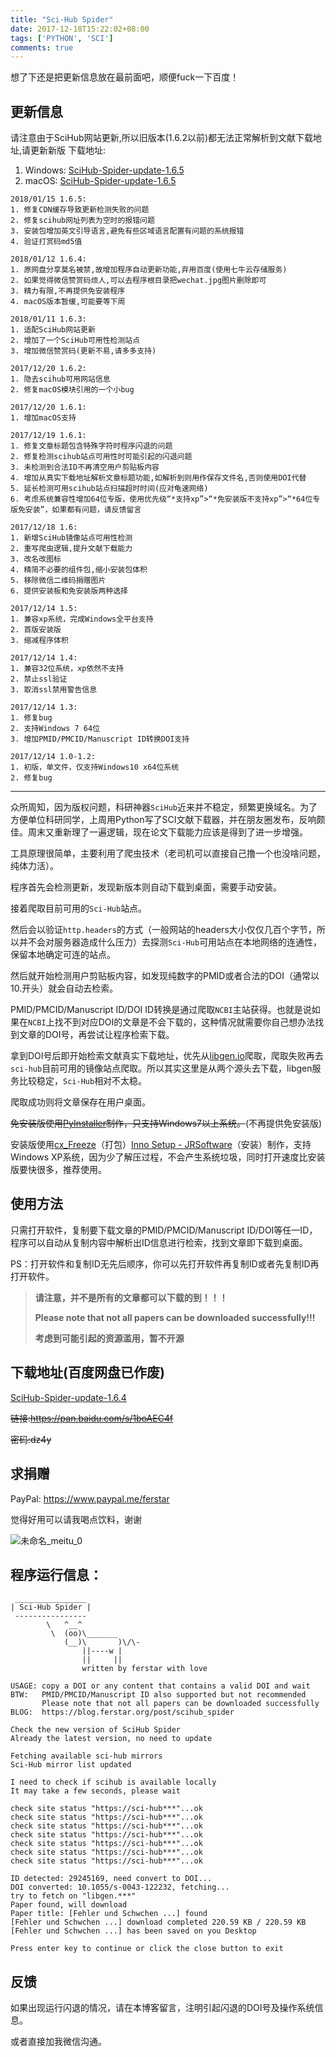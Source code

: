 ```yaml
---
title: "Sci-Hub Spider"
date: 2017-12-18T15:22:02+08:00
tags: ['PYTHON', 'SCI']
comments: true
---
```


想了下还是把更新信息放在最前面吧，顺便fuck一下百度！
## 更新信息
请注意由于SciHub网站更新,所以旧版本(1.6.2以前)都无法正常解析到文献下载地址,请更新新版
下载地址: 
1. Windows: [SciHub-Spider-update-1.6.5](http://p2f3k7a9w.bkt.clouddn.com/exe/SciHub-Spider-update-1.6.5.exe)
2. macOS: [SciHub-Spider-update-1.6.5](http://p2f3k7a9w.bkt.clouddn.com/mac/SciHub-Spider-update-1.6.5.zip)

```shell
2018/01/15 1.6.5:
1. 修复CDN缓存导致更新检测失败的问题
2. 修复scihub网址列表为空时的报错问题
3. 安装包增加英文引导语言,避免有些区域语言配置有问题的系统报错
4. 验证打赏码md5值

2018/01/12 1.6.4:
1. 原网盘分享莫名被禁,故增加程序自动更新功能,弃用百度(使用七牛云存储服务)
2. 如果觉得微信赞赏码烦人,可以去程序根目录把wechat.jpg图片删除即可
3. 精力有限,不再提供免安装程序
4. macOS版本暂缓,可能要等下周

2018/01/11 1.6.3:
1. 适配SciHub网站更新
2. 增加了一个SciHub可用性检测站点
3. 增加微信赞赏码(更新不易,请多多支持)

2017/12/20 1.6.2:
1. 隐去scihub可用网站信息
2. 修复macOS模块引用的一个小bug

2017/12/20 1.6.1:
1. 增加macOS支持

2017/12/19 1.6.1:
1. 修复文章标题包含特殊字符时程序闪退的问题
2. 修复检测scihub站点可用性时可能引起的闪退问题
3. 未检测到合法ID不再清空用户剪贴板内容
4. 增加从真实下载地址解析文章标题功能,如解析到则用作保存文件名,否则使用DOI代替
5. 延长检测可用scihub站点扫描超时时间(应对龟速网络)
6. 考虑系统兼容性增加64位专版，使用优先级“*支持xp”>“*免安装版不支持xp”>“*64位专版免安装”，如果都有问题，请反馈留言

2017/12/18 1.6:
1. 新增SciHub镜像站点可用性检测
2. 重写爬虫逻辑,提升文献下载能力
3. 改名改图标
4. 精简不必要的组件包,缩小安装包体积
5. 移除微信二维码捐赠图片
6. 提供安装板和免安装版两种选择

2017/12/14 1.5:
1. 兼容xp系统，完成Windows全平台支持
2. 首版安装版
3. 缩减程序体积

2017/12/14 1.4:
1. 兼容32位系统，xp依然不支持
2. 禁止ssl验证
3. 取消ssl禁用警告信息

2017/12/14 1.3:
1. 修复bug
2. 支持Windows 7 64位
3. 增加PMID/PMCID/Manuscript ID转换DOI支持

2017/12/14 1.0-1.2:
1. 初版，单文件，仅支持Windows10 x64位系统
2. 修复bug

```

---
众所周知，因为版权问题，科研神器`SciHub`近来并不稳定，频繁更换域名。为了方便单位科研同学，上周用Python写了SCI文献下载器，并在朋友圈发布，反响颇佳。周末又重新理了一遍逻辑，现在论文下载能力应该是得到了进一步增强。

工具原理很简单，主要利用了爬虫技术（老司机可以直接自己撸一个也没啥问题，纯体力活）。

程序首先会检测更新，发现新版本则自动下载到桌面，需要手动安装。

接着爬取目前可用的`Sci-Hub`站点。

然后会以验证`http.headers`的方式（一般网站的headers大小仅仅几百个字节，所以并不会对服务器造成什么压力）去探测`Sci-Hub`可用站点在本地网络的连通性，保留本地确定可连的站点。

然后就开始检测用户剪贴板内容，如发现纯数字的PMID或者合法的DOI（通常以10.开头）就会自动去检索。

PMID/PMCID/Manuscript ID/DOI ID转换是通过爬取`NCBI`主站获得。也就是说如果在`NCBI`上找不到对应DOI的文章是不会下载的，这种情况就需要你自己想办法找到文章的DOI号，再尝试让程序检索下载。

拿到DOI号后即开始检索文献真实下载地址，优先从[libgen.io](http://libgen.io)爬取，爬取失败再去`sci-hub`目前可用的镜像站点爬取。所以其实这里是从两个源头去下载，libgen服务比较稳定，`Sci-Hub`相对不太稳。

爬取成功则将文章保存在用户桌面。

~~免安装版使用[PyInstaller](http://www.pyinstaller.org/)制作，只支持Windows7以上系统。~~(不再提供免安装版)

安装版使用[cx_Freeze](https://anthony-tuininga.github.io/cx_Freeze/)（打包）[Inno Setup - JRSoftware](http://www.jrsoftware.org/isinfo.php)（安装）制作，支持Windows XP系统，因为少了解压过程，不会产生系统垃圾，同时打开速度比安装版要快很多，推荐使用。

## 使用方法

只需打开软件，复制要下载文章的PMID/PMCID/Manuscript ID/DOI等任一ID，程序可以自动从复制内容中解析出ID信息进行检索，找到文章即下载到桌面。

PS：打开软件和复制ID无先后顺序，你可以先打开软件再复制ID或者先复制ID再打开软件。

> **请注意，并不是所有的文章都可以下载的到！！！**
>
> **Please note that not all papers can be downloaded successfully!!!**
>
> **考虑到可能引起的资源滥用，暂不开源**

## 下载地址(百度网盘已作废)

[SciHub-Spider-update-1.6.4](http://p2f3k7a9w.bkt.clouddn.com/exe/SciHub-Spider-update-1.6.4.exe?v=1234)

~~链接:https://pan.baidu.com/s/1boAEC4f~~

~~密码:dz4y~~

## 求捐赠

PayPal: https://www.paypal.me/ferstar

觉得好用可以请我喝点饮料，谢谢

![未命名_meitu_0](http://7xivdp.com1.z0.glb.clouddn.com/png/2017/12/3d1e449bc01bae28f85b1675bd769b7a.png/xyz)


## 程序运行信息：

```shell
 ________________
| Sci-Hub Spider |
 ----------------
        \   ^__^
         \  (oo)\_______
            (__)\       )\/\-
                ||----w |
                ||     ||
                written by ferstar with love

USAGE: copy a DOI or any content that contains a valid DOI and wait
BTW:   PMID/PMCID/Manuscript ID also supported but not recommended
       Please note that not all papers can be downloaded successfully
BLOG:  https://blog.ferstar.org/post/scihub_spider

Check the new version of SciHub Spider
Already the latest version, no need to update

Fetching available sci-hub mirrors
Sci-Hub mirror list updated

I need to check if scihub is available locally
It may take a few seconds, please wait

check site status "https://sci-hub***"...ok
check site status "https://sci-hub***"...ok
check site status "https://sci-hub***"...ok
check site status "https://sci-hub***"...ok
check site status "https://sci-hub***"...ok
check site status "https://sci-hub***"...ok
check site status "https://sci-hub***"...ok

ID detected: 29245169, need convert to DOI...
DOI converted: 10.1055/s-0043-122232, fetching...
try to fetch on "libgen.***"
Paper found, will download
Paper title: [Fehler und Schwchen ...] found
[Fehler und Schwchen ...] download completed 220.59 KB / 220.59 KB
[Fehler und Schwchen ...] has been saved on you Desktop

Press enter key to continue or click the close button to exit
```

## 反馈

如果出现运行闪退的情况，请在本博客留言，注明引起闪退的DOI号及操作系统信息。

或者直接加我微信沟通。
